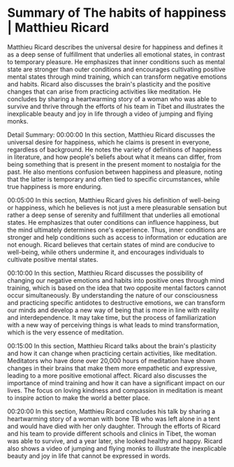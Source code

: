 # Summary of The habits of happiness | Matthieu Ricard

Matthieu Ricard describes the universal desire for happiness and defines it as a deep sense of fulfillment that underlies all emotional states, in contrast to temporary pleasure. He emphasizes that inner conditions such as mental state are stronger than outer conditions and encourages cultivating positive mental states through mind training, which can transform negative emotions and habits. Ricard also discusses the brain's plasticity and the positive changes that can arise from practicing activities like meditation. He concludes by sharing a heartwarming story of a woman who was able to survive and thrive through the efforts of his team in Tibet and illustrates the inexplicable beauty and joy in life through a video of jumping and flying monks.

Detail Summary: 
00:00:00
In this section, Matthieu Ricard discusses the universal desire for happiness, which he claims is present in everyone, regardless of background. He notes the variety of definitions of happiness in literature, and how people's beliefs about what it means can differ, from being something that is present in the present moment to nostalgia for the past. He also mentions confusion between happiness and pleasure, noting that the latter is temporary and often tied to specific circumstances, while true happiness is more enduring.

00:05:00
In this section, Matthieu Ricard gives his definition of well-being or happiness, which he believes is not just a mere pleasurable sensation but rather a deep sense of serenity and fulfillment that underlies all emotional states. He emphasizes that outer conditions can influence happiness, but the mind ultimately determines one's experience. Thus, inner conditions are stronger and help conditions such as access to information or education are not enough. Ricard believes that certain states of mind are conducive to well-being, while others undermine it, and encourages individuals to cultivate positive mental states.

00:10:00
In this section, Matthieu Ricard discusses the possibility of changing our negative emotions and habits into positive ones through mind training, which is based on the idea that two opposite mental factors cannot occur simultaneously. By understanding the nature of our consciousness and practicing specific antidotes to destructive emotions, we can transform our minds and develop a new way of being that is more in line with reality and interdependence. It may take time, but the process of familiarization with a new way of perceiving things is what leads to mind transformation, which is the very essence of meditation.

00:15:00
In this section, Matthieu Ricard talks about the brain's plasticity and how it can change when practicing certain activities, like meditation. Meditators who have done over 20,000 hours of meditation have shown changes in their brains that make them more empathetic and expressive, leading to a more positive emotional affect. Ricard also discusses the importance of mind training and how it can have a significant impact on our lives. The focus on loving kindness and compassion in meditation is meant to inspire action to make the world a better place.

00:20:00
In this section, Matthieu Ricard concludes his talk by sharing a heartwarming story of a woman with bone TB who was left alone in a tent and would have died with her only daughter. Through the efforts of Ricard and his team to provide different schools and clinics in Tibet, the woman was able to survive, and a year later, she looked healthy and happy. Ricard also shows a video of jumping and flying monks to illustrate the inexplicable beauty and joy in life that cannot be expressed in words.

